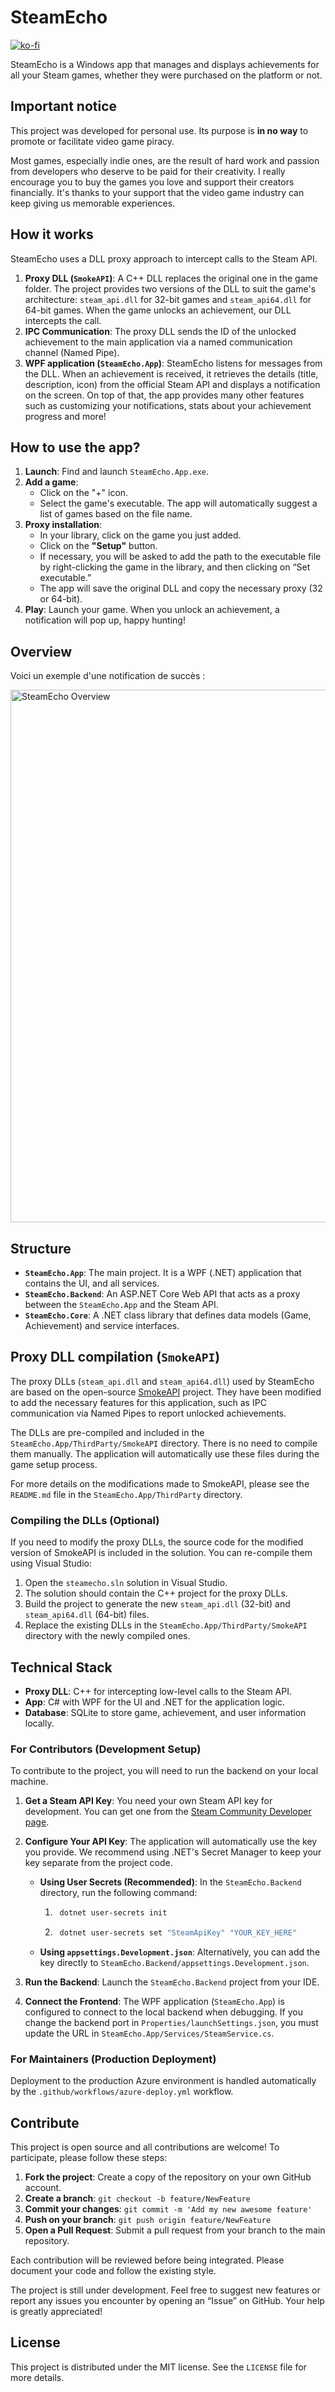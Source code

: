 # SteamEcho

[![ko-fi](https://ko-fi.com/img/githubbutton_sm.svg)](https://ko-fi.com/timotheemassa)

SteamEcho is a Windows app that manages and displays achievements for all your Steam games, whether they were purchased on the platform or not. 

## Important notice

This project was developed for personal use. Its purpose is **in no way** to promote or facilitate video game piracy.

Most games, especially indie ones, are the result of hard work and passion from developers who deserve to be paid for their creativity. I really encourage you to buy the games you love and support their creators financially. It's thanks to your support that the video game industry can keep giving us memorable experiences.

## How it works

SteamEcho uses a DLL proxy approach to intercept calls to the Steam API.

1.  **Proxy DLL (`SmokeAPI`)**: A C++ DLL replaces the original one in the game folder. The project provides two versions of the DLL to suit the game's architecture: `steam_api.dll` for 32-bit games and `steam_api64.dll` for 64-bit games. When the game unlocks an achievement, our DLL intercepts the call.
2.  **IPC Communication**: The proxy DLL sends the ID of the unlocked achievement to the main application via a named communication channel (Named Pipe).
3.  **WPF application (`SteamEcho.App`)**: SteamEcho listens for messages from the DLL. When an achievement is received, it retrieves the details (title, description, icon) from the official Steam API and displays a notification on the screen. 
On top of that, the app provides many other features such as customizing your notifications, stats about your achievement progress and more!

## How to use the app?

1.  **Launch**: Find and launch `SteamEcho.App.exe`.
2.  **Add a game**:
    *   Click on the "+" icon.
    *   Select the game's executable. The app will automatically suggest a list of games based on the file name.
3.  **Proxy installation**:
    *   In your library, click on the game you just added.
    *   Click on the **"Setup"** button.
    *   If necessary, you will be asked to add the path to the executable file by right-clicking the game in the library, and then clicking on “Set executable.”
    *   The app will save the original DLL and copy the necessary proxy (32 or 64-bit).
4.  **Play**: Launch your game. When you unlock an achievement, a notification will pop up, happy hunting!

## Overview

Voici un exemple d'une notification de succès :

<img src="SteamEcho.App/Assets/Gifs/achievement_notification.gif" width="852" alt="SteamEcho Overview" />

## Structure

*   **`SteamEcho.App`**: The main project. It is a WPF (.NET) application that contains the UI, and all services.
* **`SteamEcho.Backend`**: An ASP.NET Core Web API that acts as a proxy between the `SteamEcho.App` and the Steam API.
*   **`SteamEcho.Core`**: A .NET class library that defines data models (Game, Achievement) and service interfaces.

## Proxy DLL compilation (`SmokeAPI`)

The proxy DLLs (`steam_api.dll` and `steam_api64.dll`) used by SteamEcho are based on the open-source [SmokeAPI](https://github.com/acidicoala/SmokeAPI) project. They have been modified to add the necessary features for this application, such as IPC communication via Named Pipes to report unlocked achievements.

The DLLs are pre-compiled and included in the `SteamEcho.App/ThirdParty/SmokeAPI` directory. There is no need to compile them manually. The application will automatically use these files during the game setup process.

For more details on the modifications made to SmokeAPI, please see the `README.md` file in the `SteamEcho.App/ThirdParty` directory.

### Compiling the DLLs (Optional)

If you need to modify the proxy DLLs, the source code for the modified version of SmokeAPI is included in the solution. You can re-compile them using Visual Studio:

1.  Open the `steamecho.sln` solution in Visual Studio.
2.  The solution should contain the C++ project for the proxy DLLs.
3.  Build the project to generate the new `steam_api.dll` (32-bit) and `steam_api64.dll` (64-bit) files.
4.  Replace the existing DLLs in the `SteamEcho.App/ThirdParty/SmokeAPI` directory with the newly compiled ones.

## Technical Stack

*   **Proxy DLL**: C++ for intercepting low-level calls to the Steam API.
*   **App**: C# with WPF for the UI and .NET for the application logic.
*   **Database**: SQLite to store game, achievement, and user information locally.

### For Contributors (Development Setup)

To contribute to the project, you will need to run the backend on your local machine.

1.  **Get a Steam API Key**: You need your own Steam API key for development. You can get one from the [Steam Community Developer page](https://steamcommunity.com/dev/apikey).

2.  **Configure Your API Key**: The application will automatically use the key you provide. We recommend using .NET's Secret Manager to keep your key separate from the project code.
    *   **Using User Secrets (Recommended)**: In the `SteamEcho.Backend` directory, run the following command:
        1. ```bash
            dotnet user-secrets init
            ```

        2. ```bash
            dotnet user-secrets set "SteamApiKey" "YOUR_KEY_HERE"
            ```
    *   **Using `appsettings.Development.json`**: Alternatively, you can add the key directly to `SteamEcho.Backend/appsettings.Development.json`.

3.  **Run the Backend**: Launch the `SteamEcho.Backend` project from your IDE.

4.  **Connect the Frontend**: The WPF application (`SteamEcho.App`) is configured to connect to the local backend when debugging. If you change the backend port in `Properties/launchSettings.json`, you must update the URL in `SteamEcho.App/Services/SteamService.cs`.

### For Maintainers (Production Deployment)

Deployment to the production Azure environment is handled automatically by the `.github/workflows/azure-deploy.yml` workflow.

## Contribute

This project is open source and all contributions are welcome! To participate, please follow these steps:

1.  **Fork the project**: Create a copy of the repository on your own GitHub account.
2.  **Create a branch**: `git checkout -b feature/NewFeature`
3.  **Commit your changes**: `git commit -m 'Add my new awesome feature'`
4.  **Push on your branch**: `git push origin feature/NewFeature`
5.  **Open a Pull Request**: Submit a pull request from your branch to the main repository.

Each contribution will be reviewed before being integrated. Please document your code and follow the existing style.

The project is still under development. Feel free to suggest new features or report any issues you encounter by opening an “Issue” on GitHub. Your help is greatly appreciated!

## License

This project is distributed under the MIT license. See the `LICENSE` file for more details.